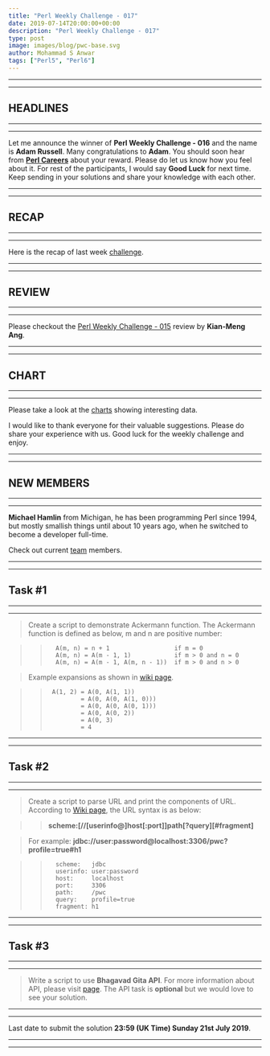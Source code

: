 ```yaml
---
title: "Perl Weekly Challenge - 017"
date: 2019-07-14T20:00:00+00:00
description: "Perl Weekly Challenge - 017"
type: post
image: images/blog/pwc-base.svg
author: Mohammad S Anwar
tags: ["Perl5", "Perl6"]
---
```

***
***

## HEADLINES

***
***

Let me announce the winner of **Perl Weekly Challenge - 016** and the name is **Adam Russell**. Many congratulations to **Adam**. You should soon hear from **[Perl Careers](https://perl.careers/)** about your reward. Please do let us know how you feel about it. For rest of the participants, I would say **Good Luck** for next time. Keep sending in your solutions and share your knowledge with each other.

***
***

## RECAP

***
***

Here is the recap of last week [challenge](/blog/recap-challenge-016).

***
***

## REVIEW

***
***

Please checkout the [Perl Weekly Challenge - 015](/blog/review-challenge-015) review by **Kian-Meng Ang**.

***
***

## CHART

***
***

Please take a look at the [charts](/chart) showing interesting data.

I would like to thank everyone for their valuable suggestions. Please do share your experience with us. Good luck for the weekly challenge and enjoy.

***
***

## NEW MEMBERS

***
***

**Michael Hamlin** from Michigan, he has been programming Perl since 1994, but mostly smallish things until about 10 years ago, when he switched to become a developer full-time.

Check out current [team](/team) members.

***
***

## Task #1

***
***

> Create a script to demonstrate Ackermann function. The Ackermann function is defined as below, m and n are positive number:

>>       A(m, n) = n + 1                  if m = 0
>>       A(m, n) = A(m - 1, 1)            if m > 0 and n = 0
>>       A(m, n) = A(m - 1, A(m, n - 1))  if m > 0 and n > 0

> Example expansions as shown in [wiki page](https://en.wikipedia.org/wiki/Ackermann_function).

>>      A(1, 2) = A(0, A(1, 1))
>>              = A(0, A(0, A(1, 0)))
>>              = A(0, A(0, A(0, 1)))
>>              = A(0, A(0, 2))
>>              = A(0, 3)
>>              = 4

***
***

## Task #2

***
***

> Create a script to parse URL and print the components of URL. According to [Wiki page](https://en.wikipedia.org/wiki/URL), the URL syntax is as below:

>> **scheme:[//[userinfo@]host[:port]]path[?query][#fragment]**

> For example:  **jdbc://user:password@localhost:3306/pwc?profile=true#h1**

>>       scheme:   jdbc
>>       userinfo: user:password
>>       host:     localhost
>>       port:     3306
>>       path:     /pwc
>>       query:    profile=true
>>       fragment: h1

***
***

## Task #3

***
***

> Write a script to use **Bhagavad Gita API**. For more information about API, please visit [page](https://bhagavadgita.io/api/). The API task is **optional** but we would love to see your solution.

***
***

Last date to submit the solution **23:59 (UK Time) Sunday 21st July 2019**.

***
***

